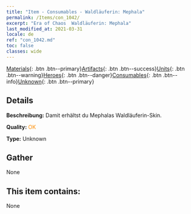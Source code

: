 ```yaml
---
title: "Item - Consumables - Waldläuferin: Mephala"
permalink: /Items/con_1042/
excerpt: "Era of Chaos  Waldläuferin: Mephala"
last_modified_at: 2021-03-31
locale: de
ref: "con_1042.md"
toc: false
classes: wide
---
```

 [Materials](/de/Items/){: .btn .btn--primary}[Artifacts](/de/Items/Artifacts/){: .btn .btn--success}[Units](/de/Items/Units/){: .btn .btn--warning}[Heroes](/de/Items/Heroes/){: .btn .btn--danger}[Consumables](/de/Items/Consumables/){: .btn .btn--info}[Unknown](/de/Items/Unknown/){: .btn .btn--primary}

## Details
 **Beschreibung:** Damit erhältst du Mephalas Waldläuferin-Skin.

 **Quality:** <span style="color: #FF8C00">OK</span>

 **Type:** Unknown

## Gather

  None

## This item contains:

  None

